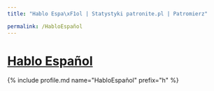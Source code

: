 ```yaml
---
title: "Hablo Espa\xF1ol | Statystyki patronite.pl | Patromierz"

permalink: /HabloEspañol
---
```


# [Hablo Español](https://patronite.pl/HabloEspañol)

{% include profile.md name="HabloEspañol" prefix="h" %}
